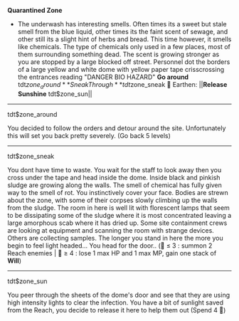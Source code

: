 **__Quarantined Zone__**
- The underwash has interesting smells. Often times its a sweet but stale smell from the blue liquid, other times its the faint scent of sewage, and other still its a slight hint of herbs and bread. This time however, it smells like chemicals. The type of chemicals only used in a few places, most of them surrounding something dead. The scent is growing stronger as you are stopped by a large blocked off street. Personnel dot the borders of a large yellow and white dome with yellow paper tape crisscrossing the entrances reading "DANGER BIO HAZARD"
**Go around** tdt$zone_around
**Sneak Through** tdt$zone_sneak
:herb:  Earthen: ||**Release Sunshine** tdt$zone_sun||

-------------
tdt$zone_around

You decided to follow the orders and detour around the site. Unfortunately this will set you back pretty severely. (Go back 5 levels)

-------------
tdt$zone_sneak

You dont have time to waste. You wait for the staff to look away then you cross under the tape and head inside the dome. Inside black and pinkish sludge are growing along the walls. The smell of chemical has fully given way to the smell of rot. You instinctively cover your face. Bodies are strewn about the zone, with some of their corpses slowly climbing up the walls from the sludge. The room in here is well lit with florescent lamps that seem to be dissipating some of the sludge where it is most concentrated leaving a large amorphous scab where it has dried up. Some site containment crews are looking at equipment and scanning the room with strange devices. Others are collecting samples. The longer you stand in here the more you begin to feel light headed... You head for the door.. (:game_die: ≤ 3 : summon 2 Reach enemies | :game_die: ≥ 4 : lose 1 max HP and 1 max MP, gain one stack of __Will__)

-------------
tdt$zone_sun

You peer through the sheets of the dome's door and see that they are using high intensity lights to clear the infection. You have a bit of sunlight saved from the Reach, you decide to release it here to help them out (Spend 4 :large_blue_diamond:)
